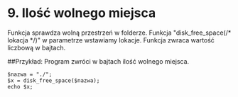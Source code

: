 # 9. Ilość wolnego miejsca

Funkcja sprawdza wolną przestrzeń w folderze.
Funkcja "disk_free_space(/* lokacja */)" w parametrze wstawiamy lokacje.
Funkcja zwraca wartość liczbową w bajtach.

##Przykład:
Program zwróci w bajtach ilość wolnego miejsca.

	$nazwa = "./";
	$x = disk_free_space($nazwa);
	echo $x;


